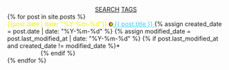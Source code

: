 <html lang="en">
<head>
  <meta charset="UTF-8">
  <meta name="viewport" content="width=device-width, initial-scale=1.0">
  <title>infoBAG</title>
</head>
<body>
  <main>
    <section>
      <div style="text-align: center;">
        <a class="search-link" href="https://github.com/search?q=repo%3Amarioseixas%2Fmarioseixas.github.io">SEARCH</a>
        <a class="search-link" href="https://ib.bsb.br/tags">TAGS</a>
      </div>
      {% for post in site.posts %} 
        <article>
          <time datetime="{{post.date | date: "%Y-%m-%d"}}" style="color: #efef00;"> {{post.date | date: "%Y-%m-%d"}} </time>
          <a style="color:#33ccff;" href="{{ post.url }}">
            <img src="https://raw.githubusercontent.com/marioseixas/marioseixas.github.io/main/assets/gold.ico" alt="favicon">
            {{ post.title }}
          </a>
          {% assign created_date = post.date | date: "%Y-%m-%d" %}
          {% assign modified_date = post.last_modified_at | date: "%Y-%m-%d" %}
          {% if post.last_modified_at and created_date != modified_date %}*<time datetime="{{post.last_modified_at}}" style="color: #ffffff;">
            {{post.last_modified_at | date: "%Y-%m-%d"}}
            </time>
          {% endif %}
        </article>
      {% endfor %}
    </section>
  </main>
</body>
</html>
